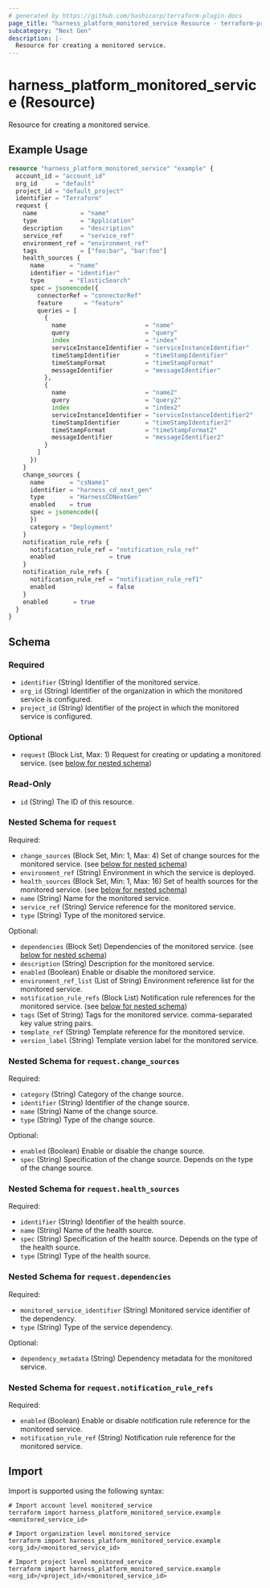```yaml
---
# generated by https://github.com/hashicorp/terraform-plugin-docs
page_title: "harness_platform_monitored_service Resource - terraform-provider-harness"
subcategory: "Next Gen"
description: |-
  Resource for creating a monitored service.
---
```


# harness_platform_monitored_service (Resource)

Resource for creating a monitored service.

## Example Usage

```terraform
resource "harness_platform_monitored_service" "example" {
  account_id = "account_id"
  org_id     = "default"
  project_id = "default_project"
  identifier = "Terraform"
  request {
    name            = "name"
    type            = "Application"
    description     = "description"
    service_ref     = "service_ref"
    environment_ref = "environment_ref"
    tags            = ["foo:bar", "bar:foo"]
    health_sources {
      name       = "name"
      identifier = "identifier"
      type       = "ElasticSearch"
      spec = jsonencode({
        connectorRef = "connectorRef"
        feature      = "feature"
        queries = [
          {
            name                      = "name"
            query                     = "query"
            index                     = "index"
            serviceInstanceIdentifier = "serviceInstanceIdentifier"
            timeStampIdentifier       = "timeStampIdentifier"
            timeStampFormat           = "timeStampFormat"
            messageIdentifier         = "messageIdentifier"
          },
          {
            name                      = "name2"
            query                     = "query2"
            index                     = "index2"
            serviceInstanceIdentifier = "serviceInstanceIdentifier2"
            timeStampIdentifier       = "timeStampIdentifier2"
            timeStampFormat           = "timeStampFormat2"
            messageIdentifier         = "messageIdentifier2"
          }
        ]
      })
    }
    change_sources {
      name       = "csName1"
      identifier = "harness_cd_next_gen"
      type       = "HarnessCDNextGen"
      enabled    = true
      spec = jsonencode({
      })
      category = "Deployment"
    }
    notification_rule_refs {
      notification_rule_ref = "notification_rule_ref"
      enabled               = true
    }
    notification_rule_refs {
      notification_rule_ref = "notification_rule_ref1"
      enabled               = false
    }
    enabled       = true
  }
}
```

<!-- schema generated by tfplugindocs -->
## Schema

### Required

- `identifier` (String) Identifier of the monitored service.
- `org_id` (String) Identifier of the organization in which the monitored service is configured.
- `project_id` (String) Identifier of the project in which the monitored service is configured.

### Optional

- `request` (Block List, Max: 1) Request for creating or updating a monitored service. (see [below for nested schema](#nestedblock--request))

### Read-Only

- `id` (String) The ID of this resource.

<a id="nestedblock--request"></a>
### Nested Schema for `request`

Required:

- `change_sources` (Block Set, Min: 1, Max: 4) Set of change sources for the monitored service. (see [below for nested schema](#nestedblock--request--change_sources))
- `environment_ref` (String) Environment in which the service is deployed.
- `health_sources` (Block Set, Min: 1, Max: 16) Set of health sources for the monitored service. (see [below for nested schema](#nestedblock--request--health_sources))
- `name` (String) Name for the monitored service.
- `service_ref` (String) Service reference for the monitored service.
- `type` (String) Type of the monitored service.

Optional:

- `dependencies` (Block Set) Dependencies of the monitored service. (see [below for nested schema](#nestedblock--request--dependencies))
- `description` (String) Description for the monitored service.
- `enabled` (Boolean) Enable or disable the monitored service.
- `environment_ref_list` (List of String) Environment reference list for the monitored service.
- `notification_rule_refs` (Block List) Notification rule references for the monitored service. (see [below for nested schema](#nestedblock--request--notification_rule_refs))
- `tags` (Set of String) Tags for the monitored service. comma-separated key value string pairs.
- `template_ref` (String) Template reference for the monitored service.
- `version_label` (String) Template version label for the monitored service.

<a id="nestedblock--request--change_sources"></a>
### Nested Schema for `request.change_sources`

Required:

- `category` (String) Category of the change source.
- `identifier` (String) Identifier of the change source.
- `name` (String) Name of the change source.
- `type` (String) Type of the change source.

Optional:

- `enabled` (Boolean) Enable or disable the change source.
- `spec` (String) Specification of the change source. Depends on the type of the change source.


<a id="nestedblock--request--health_sources"></a>
### Nested Schema for `request.health_sources`

Required:

- `identifier` (String) Identifier of the health source.
- `name` (String) Name of the health source.
- `spec` (String) Specification of the health source. Depends on the type of the health source.
- `type` (String) Type of the health source.


<a id="nestedblock--request--dependencies"></a>
### Nested Schema for `request.dependencies`

Required:

- `monitored_service_identifier` (String) Monitored service identifier of the dependency.
- `type` (String) Type of the service dependency.

Optional:

- `dependency_metadata` (String) Dependency metadata for the monitored service.


<a id="nestedblock--request--notification_rule_refs"></a>
### Nested Schema for `request.notification_rule_refs`

Required:

- `enabled` (Boolean) Enable or disable notification rule reference for the monitored service.
- `notification_rule_ref` (String) Notification rule reference for the monitored service.

## Import

Import is supported using the following syntax:

```shell
# Import account level monitored_service
terraform import harness_platform_monitored_service.example <monitored_service_id>

# Import organization level monitored_service
terraform import harness_platform_monitored_service.example <org_id>/<monitored_service_id>

# Import project level monitored_service
terraform import harness_platform_monitored_service.example <org_id>/<project_id>/<monitored_service_id>
```
